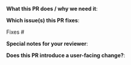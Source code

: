 <!--
Thanks for sending a pull request! 
If this is your first time, please read our contributor guidelines:
https://docs.seldon.io/projects/seldon-core/en/latest/developer/contributing.html
-->

**What this PR does / why we need it**:

**Which issue(s) this PR fixes**:
<!--
Automatically closes linked issue when PR is merged.
Usage: `Fixes #<issue number>`, or `Fixes (paste link of issue)`.
-->
Fixes #

**Special notes for your reviewer**:

**Does this PR introduce a user-facing change?**:
<!--
If no, just write "NONE" in the release-note block below.
Otherwise, enter your extended release note in the block below.
For more information on release notes see: 
https://docs.seldon.io/projects/seldon-core/en/latest/developer/contributing.html#release-notes
-->
```release-note
```

